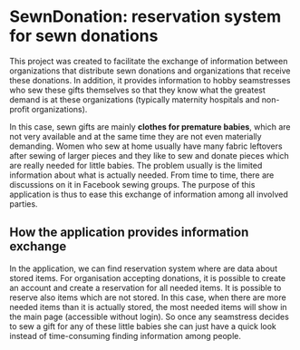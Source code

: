 # SewnDonation:  reservation system for sewn donations

This project was created to facilitate the exchange of information between organizations that distribute sewn donations and organizations that receive these donations.  In addition, it provides information to hobby seamstresses who sew these gifts themselves so that they know what the greatest demand is at these organizations (typically maternity hospitals and non-profit organizations).  

In this case, sewn gifts are mainly **clothes for premature babies**, which are not very available and at the same time they are not even materially demanding. Women who sew at home usually have many fabric leftovers after sewing of larger pieces and they like to sew and donate pieces which are really needed for little babies. The problem usually is the limited information about what is actually needed. From time to time, there are discussions on it in Facebook sewing groups. The purpose of this application is thus to ease this exchange of information among all involved parties.

## How the application provides information exchange
In the application, we can find reservation system where are data about stored items. For organisation accepting donations, it is possible to create an account and create a reservation for all needed items. It is possible to reserve also items which are not stored. In this case, when there are more needed items than it is actually stored, the most needed items will show in the main page (accessible without login). So once any seamstress decides to sew a gift for any of these little babies she can just have a quick look instead of time-consuming finding information among people.


